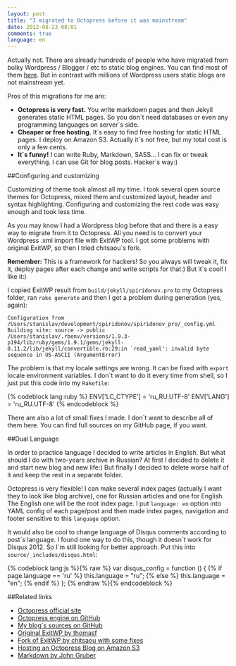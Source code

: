 ```yaml
---
layout: post
title: "I migrated to Octopress before it was mainstream"
date: 2012-08-23 08:01
comments: true
language: en
---
```


Actually not. There are already hundreds of people who have migrated from bulky Wordpress / Blogger / etc to static blog engines. You can find most of them [here](https://github.com/imathis/octopress/wiki/Octopress-Sites). But in contrast with millions of Wordpress users static blogs are not mainstream yet.

Pros of this migrations for me are:

* **Octopress is very fast.** You write markdown pages and then Jekyll generates static HTML pages. So you don\`t need databases or even any programming languages on server\`s side.
* **Cheaper or free hosting.** It\`s easy to find free hosting for static HTML pages. I deploy on Amazon S3. Actually it\`s not free, but my total cost is only a few cents.
* **It\`s funny!** I can write Ruby, Markdown, SASS... I can fix or tweak everything. I can use Git for blog posts. Hacker\`s way:)

##Configuring and customizing

Customizing of theme took almost all my time. I took several open source themes for Octopress, mixed them and customized layout, header and syntax highlighting. Configuring and customizing the rest code was easy enough and took less time.

As you may know I had a Wordpress blog before that and there is a easy way to migrate from it to Octopress. All you need is to convert your Wordpress .xml import file with ExitWP tool. I got some problems with original ExitWP, so then I tried chitsaou`s fork.

**Remember:** This is a framework for hackers! So you always will tweak it, fix it, deploy pages after each change and write scripts for that:) But it\`s cool! I like it:)

I copied ExitWP result from `build/jekyll/spiridonov.pro` to my Octopress folder, ran `rake generate` and then I got a problem during generation (yes, again):

    Configuration from /Users/stanislav/development/spiridonov/spiridonov_pro/_config.yml
    Building site: source -> public
    /Users/stanislav/.rbenv/versions/1.9.3-p194/lib/ruby/gems/1.9.1/gems/jekyll-0.11.2/lib/jekyll/convertible.rb:29:in `read_yaml': invalid byte sequence in US-ASCII (ArgumentError)

The problem is that my locale settings are wrong. It can be fixed with `export` locale environment variables. I don\`t want to do it every time from shell, so I just put this code into my `Rakefile`:

{% codeblock lang:ruby %}
ENV['LC_CTYPE'] = 'ru_RU.UTF-8'
ENV['LANG'] = 'ru_RU.UTF-8'
{% endcodeblock %}

There are also a lot of small fixes I made. I don\`t want to describe all of them here. You can find full sources on my GitHub page, if you want.

##Dual Language

In order to practice language I decided to write articles in English. But what should I do with two-years archive in Russian? At first I decided to delete it and start new blog and new life:) But finally I decided to delete worse half of it and keep the rest in a separate folder.

Octopress is very flexible! I can make several index pages (actually I want they to look like blog archive), one for Russian articles and one for English. The English one will be the root index page. I put `language: en` option into YAML config of each page/post and then made index pages, navigation and footer sensitive to this `language` option.

It would also be cool to change language of Disqus comments according to post\`s language. I found one way to do this, though it doesn\`t work for Disqus 2012. So I\`m still looking for better approach. Put this into `source/_includes/disqus.html`:

{% codeblock lang:js %}{% raw %}
var disqus_config = function () { 
  {% if page.language == 'ru' %}
  this.language = "ru";
  {% else %}
  this.language = "en";
  {% endif %}
}; 
{% endraw %}{% endcodeblock %}

##Related links

* [Octopress official site](http://octopress.org/)
* [Octopress engine on GitHub](https://github.com/imathis/octopress)
* [My blog`s sources on GitHub](https://github.com/spiridonov/spiridonov_pro)
* [Original ExitWP by thomasf](https://github.com/thomasf/exitwp)
* [Fork of ExitWP by chitsaou with some fixes](https://github.com/chitsaou/exitwp)
* [Hosting an Octopress Blog on Amazon S3](http://www.ianwootten.co.uk/2011/09/09/hosting-an-octopress-blog-on-amazon-s3)
* [Markdown by John Gruber](http://daringfireball.net/projects/markdown/basics)

